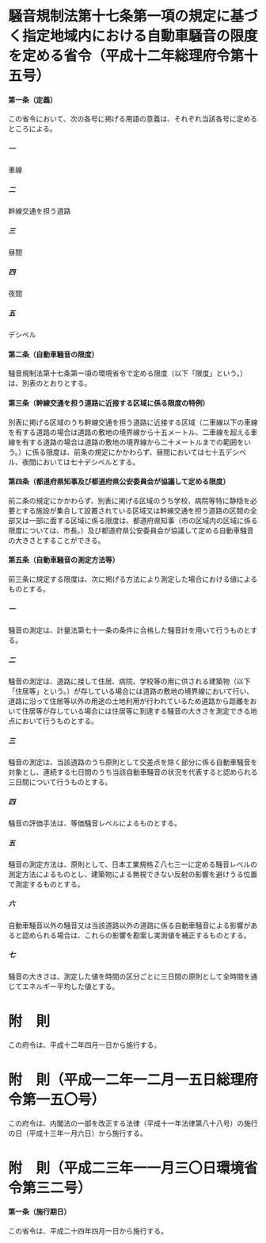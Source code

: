# 騒音規制法第十七条第一項の規定に基づく指定地域内における自動車騒音の限度を定める省令（平成十二年総理府令第十五号）
#### 第一条（定義）
この省令において、次の各号に掲げる用語の意義は、それぞれ当該各号に定めるところによる。
##### 一
車線
##### 二
幹線交通を担う道路
##### 三
昼間
##### 四
夜間
##### 五
デシベル
#### 第二条（自動車騒音の限度）
騒音規制法第十七条第一項の環境省令で定める限度（以下「限度」という。）は、別表のとおりとする。
#### 第三条（幹線交通を担う道路に近接する区域に係る限度の特例）
別表に掲げる区域のうち幹線交通を担う道路に近接する区域（二車線以下の車線を有する道路の場合は道路の敷地の境界線から十五メートル、二車線を超える車線を有する道路の場合は道路の敷地の境界線から二十メートルまでの範囲をいう。）に係る限度は、前条の規定にかかわらず、昼間においては七十五デシベル、夜間においては七十デシベルとする。
#### 第四条（都道府県知事及び都道府県公安委員会が協議して定める限度）
前二条の規定にかかわらず、別表に掲げる区域のうち学校、病院等特に静穏を必要とする施設が集合して設置されている区域又は幹線交通を担う道路の区間の全部又は一部に面する区域に係る限度は、都道府県知事（市の区域内の区域に係る限度については、市長。）及び都道府県公安委員会が協議して定める自動車騒音の大きさとすることができる。
#### 第五条（自動車騒音の測定方法等）
前三条に規定する限度は、次に掲げる方法により測定した場合における値によるものとする。
##### 一
騒音の測定は、計量法第七十一条の条件に合格した騒音計を用いて行うものとする。
##### 二
騒音の測定は、道路に接して住居、病院、学校等の用に供される建築物（以下「住居等」という。）が存している場合には道路の敷地の境界線において行い、道路に沿って住居等以外の用途の土地利用が行われているため道路から距離をおいて住居等が存している場合には住居等に到達する騒音の大きさを測定できる地点において行うものとする。
##### 三
騒音の測定は、当該道路のうち原則として交差点を除く部分に係る自動車騒音を対象とし、連続する七日間のうち当該自動車騒音の状況を代表すると認められる三日間について行うものとする。
##### 四
騒音の評価手法は、等価騒音レベルによるものとする。
##### 五
騒音の測定方法は、原則として、日本工業規格Ｚ八七三一に定める騒音レベルの測定方法によるものとし、建築物による無視できない反射の影響を避けうる位置で測定するものとする。
##### 六
自動車騒音以外の騒音又は当該道路以外の道路に係る自動車騒音による影響があると認められる場合は、これらの影響を勘案し実測値を補正するものとする。
##### 七
騒音の大きさは、測定した値を時間の区分ごとに三日間の原則として全時間を通じてエネルギー平均した値とする。
# 附　則
この府令は、平成十二年四月一日から施行する。
# 附　則（平成一二年一二月一五日総理府令第一五〇号）
この府令は、内閣法の一部を改正する法律（平成十一年法律第八十八号）の施行の日（平成十三年一月六日）から施行する。
# 附　則（平成二三年一一月三〇日環境省令第三二号）
#### 第一条（施行期日）
この省令は、平成二十四年四月一日から施行する。
